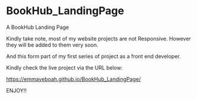 # BookHub_LandingPage
A BookHub Landing Page

Kindly take note, most of my website projects are not Responsive. However they will be added to them very soon.


And this form part of my first series of project as a front end developer.


Kindly check the live project via the URL below:

https://emmayeboah.github.io/BookHub_LandingPage/

ENJOY!!
